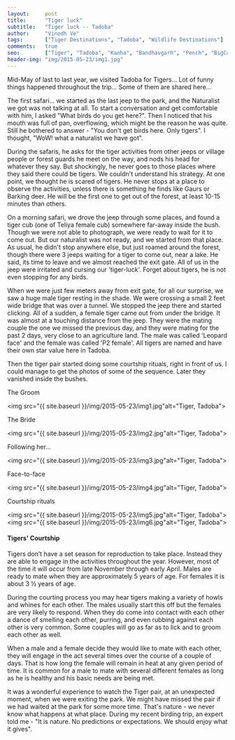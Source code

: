 ```yaml
---
layout:     post
title:      "Tiger luck"
subtitle:   "Tiger luck -- Tadoba"
author:     "Vinodh Ve"
tags:       ["Tiger Destinations", "Tadoba", "Wildlife Destinations"]
comments:   true
seo: 		["Tiger", "Tadoba", "Kanha", "Bandhavgarh", "Pench", "BigCats"]
header-img: "img/2015-05-23/img1.jpg"
---
```


<p>
Mid-May of last to last year, we visited Tadoba for Tigers… Lot of funny things happened throughout the trip… Some of them are shared here…  
</p>

<p>
The first safari… we started as the last jeep to the park, and the Naturalist we got was not talking at all. To start a conversation and get comfortable with him, I asked "What birds do you get here?". Then I noticed that his mouth was full of pan, overflowing, which might be the reason he was quite. Still he bothered to answer - "You don't get birds here. Only tigers". I thought, "WoW! what a naturalist we have got". 
</p>

<p>
During the safaris, he asks for the tiger activities from other jeeps or village people or forest guards he meet on the way, and nods his head for whatever they say. But shockingly, he never goes to those places where they said there could be tigers. We couldn't understand his strategy. At one point, we thought he is scared of tigers. He never stops at a place to observe the activities, unless there is something he finds like Gaurs or Barking deer. He will be the first one to get out of the forest, at least 10-15 minutes than others. 
</p>

<p>
On a morning safari, we drove the jeep through some places, and found a tiger cub (one of Teliya female cub) somewhere far-away inside the bush. Though we were not able to photograph, we were ready to wait for it to come out. But our naturalist was not ready, and we started from that place. As usual, he didn't stop anywhere else, but just roamed around the forest, though there were 3 jeeps waiting for a tiger to come out, near a lake. He said, its time to leave and we almost reached the exit gate. All of us in the jeep were irritated and cursing our 'tiger-luck'. Forget about tigers, he is not even stopping for any birds. 
</p>

<p>
When we were just few meters away from exit gate, for all our surprise, we saw a huge male tiger resting in the shade. We were crossing a small 2 feet wide bridge that was over a tunnel. We stopped the jeep there and started clicking. All of a sudden, a female tiger came out from under the bridge. It was almost at a touching distance from the jeep. They were the mating couple the one we missed the previous day, and they were mating for the past 2 days, very close to an agriculture land. The male was called 'Leopard face' and the female was called 'P2 female'. All tigers are named and have their own star value here in Tadoba.
</p>

<p>
Then the tiger pair started doing some courtship rituals, right in front of us. I could manage to get the photos of some of the sequence. Later they vanished inside the bushes.  
</p>

<p>
The Groom
</p>

<img src="{{ site.baseurl }}/img/2015-05-23/img1.jpg"alt="Tiger, Tadoba">

<p>
The Bride
</p>

<img src="{{ site.baseurl }}/img/2015-05-23/img2.jpg"alt="Tiger, Tadoba">

<p>
Following her...
</p>

<img src="{{ site.baseurl }}/img/2015-05-23/img3.jpg"alt="Tiger, Tadoba">

<p>
Face-to-face
</p>

<img src="{{ site.baseurl }}/img/2015-05-23/img4.jpg"alt="Tiger, Tadoba">

<p>
Courtship rituals
</p>

<img src="{{ site.baseurl }}/img/2015-05-23/img5.jpg"alt="Tiger, Tadoba">
<img src="{{ site.baseurl }}/img/2015-05-23/img6.jpg"alt="Tiger, Tadoba">

<h4>
Tigers' Courtship
</h4>

<p>
Tigers don’t have a set season for reproduction to take place. Instead they are able to engage in the activities throughout the year. However, most of the time it will occur from late November through early April. Males are ready to mate when they are approximately 5 years of age. For females it is about 3 ½ years of age.
</p>

<p>
During the courting process you may hear tigers making a variety of howls and whines for each other. The males usually start this off but the females are very likely to respond. When they do come into contact with each other a dance of smelling each other, purring, and even rubbing against each other is very common. Some couples will go as far as to lick and to groom each other as well.
</p>

<p>
When a male and a female decide they would like to mate with each other, they will engage in the act several times over the course of a couple of days. That is how long the female will remain in heat at any given period of time. It is common for a male to mate with several different females as long as he is healthy and his basic needs are being met.
</p>

<p>
It was a wonderful experience to watch the Tiger pair, at an unexpected moment, when we were exiting the park. We might have missed the pair if we had waited at the park for some more time. That's nature - we never know what happens at what place. During my recent birding trip, an expert told me - "It is nature. No predictions or expectations. We should enjoy what it gives". 
</p>